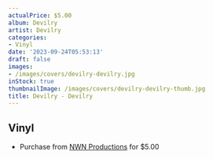 ```yaml
---
actualPrice: $5.00
album: Devilry
artist: Devilry
categories:
- Vinyl
date: '2023-09-24T05:53:13'
draft: false
images:
- /images/covers/devilry-devilry.jpg
inStock: true
thumbnailImage: /images/covers/devilry-devilry-thumb.jpg
title: Devilry - Devilry
---
```


## Vinyl
* Purchase from [NWN Productions](http://shop.nwnprod.com/index.php?route=product/product&path=76&product_id=26166&sort=pd.name&order=ASC) for $5.00
